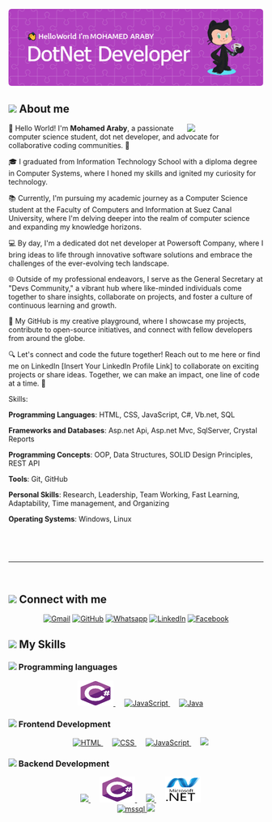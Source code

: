 ![Header](Header.png)
## <img src = "https://i.pinimg.com/originals/3f/7e/4e/3f7e4eff7c96e9fe4b8b4b1ff3f7bdb5.gif" width = 6.5%> About me

<img align="right" src="https://github.com/7oSkaaa/7oSkaaa/blob/main/Images/Right_Side.gif?raw=true" width=30%>
<p>
👋 Hello World! I'm <strong>Mohamed Araby</strong>, a passionate computer science student, dot net developer, and advocate for collaborative coding communities. 🚀

🎓 I graduated from Information Technology School with a diploma degree in Computer Systems, where I honed my skills and ignited my curiosity for technology.

📚 Currently, I'm pursuing my academic journey as a Computer Science student at the Faculty of Computers and Information at Suez Canal University, where I'm delving deeper into the realm of computer science and expanding my knowledge horizons.

💻 By day, I'm a dedicated dot net developer at Powersoft Company, where I bring ideas to life through innovative software solutions and embrace the challenges of the ever-evolving tech landscape.

🌐 Outside of my professional endeavors, I serve as the General Secretary at "Devs Community," a vibrant hub where like-minded individuals come together to share insights, collaborate on projects, and foster a culture of continuous learning and growth.

🌟 My GitHub is my creative playground, where I showcase my projects, contribute to open-source initiatives, and connect with fellow developers from around the globe.

🔍 Let's connect and code the future together! Reach out to me here or find me on LinkedIn [Insert Your LinkedIn Profile Link] to collaborate on exciting projects or share ideas. Together, we can make an impact, one line of code at a time. 🌈

Skills:

<strong> Programming Languages</strong>: HTML, CSS, JavaScript, C#, Vb.net, SQL

<strong>Frameworks and Databases</strong>: Asp.net Api, Asp.net Mvc, SqlServer, Crystal Reports

<strong>Programming Concepts</strong>: OOP, Data Structures, SOLID Design Principles, REST API

<strong>Tools</strong>: Git, GitHub

<strong>Personal Skills</strong>: Research, Leadership, Team Working, Fast Learning, Adaptability, Time management,   and Organizing

<strong>Operating Systems</strong>: Windows, Linux

<br>

</p>
<br>
<!-- ## <img src = "https://i.pinimg.com/originals/3f/7e/4e/3f7e4eff7c96e9fe4b8b4b1ff3f7bdb5.gif" width = 6.5%> Top Repositories
<a teget="_black" href=""></a>
 -->
<hr>
<br>

## <img src="https://github.com/7oSkaaa/7oSkaaa/blob/main/Images/Connect-with-me.gif?raw=true" width="10%"> Connect with me

<p align="center">
	<a href="arabym702@gmail.com"><img img src="https://img.shields.io/badge/gmail-%23EA4335.svg?style=plastic&logo=gmail&logoColor=white" alt="Gmail"/></a>
	<a href="https://github.com/MoARABY"><img src="https://img.shields.io/badge/github-%23181717.svg?style=plastic&logo=github&logoColor=white" alt="GitHub"/></a>
	<a href="https://wa.me/0201012209503"><img src="https://img.shields.io/badge/whatsapp-%2325D366.svg?style=plastic&logo=whatsapp&logoColor=white" alt="Whatsapp"/></a>
	<a href="https://https://www.linkedin.com/in/mohamed-araby-ma7/"><img src="https://img.shields.io/badge/linkedin-%230A66C2.svg?style=plastic&logo=linkedin&logoColor=white" alt="LinkedIn"/></a>
	<a href="https://www.facebook.com/Araby.isc/"><img src="https://img.shields.io/badge/facebook-%231877F2.svg?style=plastic&logo=facebook&logoColor=white" alt="Facebook"/></a>
</p>

## <img src="https://media2.giphy.com/media/QssGEmpkyEOhBCb7e1/giphy.gif?cid=ecf05e47a0n3gi1bfqntqmob8g9aid1oyj2wr3ds3mg700bl&rid=giphy.gif" width ="3%"> My Skills

### <img src = "https://github.com/7oSkaaa/7oSkaaa/blob/main/Images/Programming_Languages.gif?raw=true" width=5%> Programming languages

<p align="center"> 
  &emsp;
<a href="https://www.w3schools.com/cs/" target="_blank" rel="noreferrer"> 
<img src="https://raw.githubusercontent.com/devicons/devicon/master/icons/csharp/csharp-original.svg" alt="csharp" width="70"  height="50"> 
</a>
  &emsp;
  <a href="https://developer.mozilla.org/en-US/docs/Web/JavaScript" target="_blank"> 
     <img alt="JavaScript" src="https://img.shields.io/badge/JavaScript%20-%23F7DF1E.svg?style=plastic&logo=javascript&logoColor=black">
   </a>
  &emsp;
  <a href="https://www.java.com" target="_blank"> 
    <img alt="Java" src="https://img.shields.io/badge/Vb-%23007396.svg?style=plastic&logo=Vb&logoColor=white">
  </a>
</p>

### <img src = "https://github.com/7oSkaaa/7oSkaaa/blob/main/Images/Front_End.gif?raw=true" width=5%> Frontend Development

<p align="center"> 
  &emsp; 
  <a href="https://www.w3.org/html/" target="_blank"> 
   <img alt="HTML" src="https://img.shields.io/badge/HTML5%20-%23E34F26.svg?style=plastic&logo=html5&logoColor=white">
  </a>   
  &emsp;
  <a href="https://www.w3schools.com/css/" target="_blank">
    <img alt="CSS" src="https://img.shields.io/badge/CSS%20-%231572B6.svg?style=plastic&logo=css3&logoColor=white">
  </a> 
  &emsp;
  <a href="https://developer.mozilla.org/en-US/docs/Web/JavaScript" target="_blank"> 
     <img alt="JavaScript" src="https://img.shields.io/badge/JavaScript%20-%23F7DF1E.svg?style=plastic&logo=javascript&logoColor=black">
   </a>
	  &emsp;
  <a href="https://getbootstrap.com" target="_blank" rel="noreferrer"> 
	<img src="https://raw.githubusercontent.com/devicons/devicon/master/icons/bootstrap/bootstrap-plain-wordmark.svg  width="70" > 
  </a>
</p>

### <img src = "https://github.com/7oSkaaa/7oSkaaa/blob/main/Images/Software_Tools.gif?raw=true" width=5%> Backend Development

<p align="center">
&emsp;
 <a href="#"> <img src="https://img.shields.io/badge/JavaScript-F7DF1E?style=for-the-badge&logo=javascript&logoColor=black" width="70"> </a>
 &emsp;
<a href="https://www.w3schools.com/cs/" target="_blank" rel="noreferrer"> 
	<img src="https://raw.githubusercontent.com/devicons/devicon/master/icons/csharp/csharp-original.svg" alt="csharp" width="70" height="50"> 
</a>
   &emsp;
	<a href="#"> <img src="https://img.shields.io/badge/Visual%20Basic-%20?style=for-the-badge&logo=asp.net&logoColor=white" width="70"> </a>
   &emsp;
<a href="https://dotnet.microsoft.com/" target="_blank" rel="noreferrer"> 
<img src="https://raw.githubusercontent.com/devicons/devicon/master/icons/dot-net/dot-net-original-wordmark.svg" alt="dotnet" width="70" height="50"/> 
</a>
     <br/>
	<a href="https://www.microsoft.com/en-us/sql-server" target="_blank" rel="noreferrer"> <img src="https://www.svgrepo.com/show/303229/microsoft-sql-server-logo.svg" alt="mssql" width="70" height="50"/> </a> 
   <a href="#"> <img src="https://img.shields.io/badge/MySQL-00000F?style=for-the-badge&logo=mysql&logoColor=white" width="70"> </a>                                  
	<br/>
</p>
<!--
### <img src = "https://github.com/7oSkaaa/7oSkaaa/blob/main/Images/OS.gif?raw=true" width=5%> Operating Systems

<p align="center">
  &emsp;
    <a href="#"><img src="https://img.shields.io/badge/Linux-FCC624?style=plastic&logo=linux&logoColor=black"></a>
  &emsp;
    <a href="#"><img src="https://img.shields.io/badge/Windows-0078D6?style=plastic&logo=windows&logoColor=white"></a>
</p>
</p>
